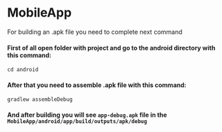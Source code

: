 # MobileApp

For building an .apk file you need to complete next command

#### First of all open folder with project and go to the android directory with this command:
```cd android```

#### After that you need to assemble .apk file with this command:
```gradlew assembleDebug```

#### And after building you will see ```app-debug.apk``` file in the ```MobileApp/android/app/build/outputs/apk/debug```
